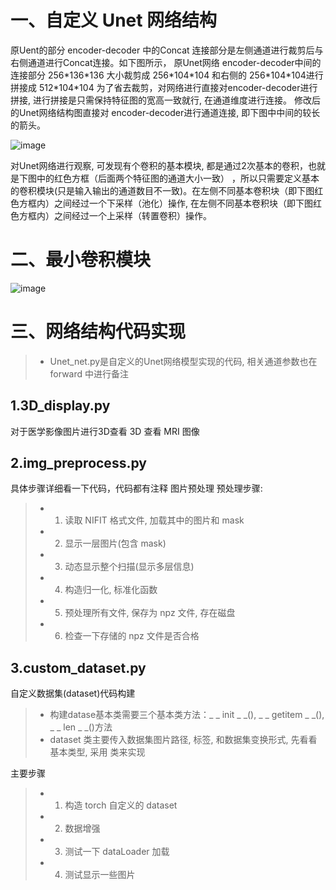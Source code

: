 # 一、自定义 Unet 网络结构

原Uent的部分  encoder-decoder 中的Concat 连接部分是左侧通道进行裁剪后与右侧通道进行Concat连接。如下图所示，
原Unet网络 encoder-decoder中间的连接部分 256\*136\*136 大小裁剪成 256\*104\*104 和右侧的 256\*104\*104进行拼接成 512\*104\*104
为了省去裁剪，对网络进行直接对encoder-decoder进行拼接, 进行拼接是只需保持特征图的宽高一致就行, 在通道维度进行连接。
修改后的Unet网络结构图直接对 encoder-decoder进行通道连接, 即下图中中间的较长的箭头。

![image](https://github.com/xiaoaleiBLUE/computer_vision/assets/107736675/306a4252-8162-4d7c-acd1-13494f69c538)

对Unet网络进行观察, 可发现有个卷积的基本模块, 都是通过2次基本的卷积，也就是下图中的红色方框（后面两个特征图的通道大小一致）
，所以只需要定义基本的卷积模块(只是输入输出的通道数目不一致)。在左侧不同基本卷积块（即下图红色方框内）之间经过一个下采样（池化）操作, 
在左侧不同基本卷积块（即下图红色方框内）之间经过一个上采样（转置卷积）操作。

# 二、最小卷积模块

![image](https://github.com/xiaoaleiBLUE/computer_vision/assets/107736675/c5d56d22-93f0-4292-a87a-fdbe942daf5b)


# 三、网络结构代码实现
>- Unet_net.py是自定义的Unet网络模型实现的代码, 相关通道参数也在 forward 中进行备注
## 1.3D_display.py
对于医学影像图片进行3D查看
3D 查看 MRI 图像

## 2.img_preprocess.py
具体步骤详细看一下代码，代码都有注释
图片预处理
预处理步骤:
>- 1. 读取 NIFIT 格式文件, 加载其中的图片和 mask
>- 2. 显示一层图片(包含 mask)
>- 3. 动态显示整个扫描(显示多层信息)
>- 4. 构造归一化, 标准化函数
>- 5. 预处理所有文件, 保存为 npz 文件, 存在磁盘
>- 6. 检查一下存储的 npz 文件是否合格

## 3.custom_dataset.py
自定义数据集(dataset)代码构建
>- 构建datase基本类需要三个基本类方法：_ _ init _ _(), _ _ getitem _ _(), _ _ len _ _()方法
>- dataset 类主要传入数据集图片路径, 标签, 和数据集变换形式, 先看看基本类型, 采用 类来实现

主要步骤
>- 1. 构造 torch 自定义的 dataset
>- 2. 数据增强
>- 3. 测试一下 dataLoader 加载
>- 4. 测试显示一些图片





